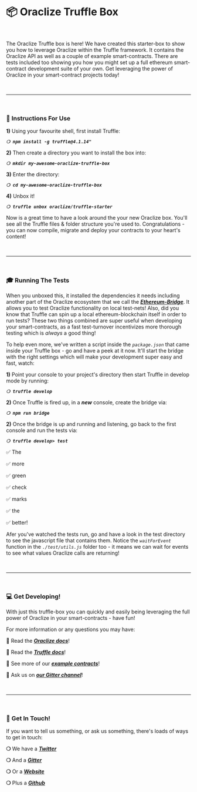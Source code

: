 # :package: Oraclize Truffle Box

&nbsp;

The Oraclize Truffle box is here! We have created this starter-box to show you how to leverage Oraclize within the Truffle framework. It contains the Oraclize API as well as a couple of example smart-contracts. There are tests included too showing you how you might set up a full ethereum smart-contract development suite of your own. Get leveraging the power of Oraclize in your smart-contract projects today!

&nbsp;

***

&nbsp;

### :page_with_curl: __Instructions For Use__

**1)** Using your favourite shell, first install Truffle:

_**`❍ npm install -g truffle@4.1.14"`**_

**2)** Then create a directory you want to install the box into:

_**`❍ mkdir my-awesome-oraclize-truffle-box`**_

**3)** Enter the directory: 

_**`❍ cd my-awesome-oraclize-truffle-box`**_

**4)** Unbox it!

_**`❍ truffle unbox oraclize/truffle-starter`**_

Now is a great time to have a look around the your new Oraclize box. You'll see all the Truffle files & folder structure you're used to. Congratulations - you can now compile, migrate and deploy your contracts to your heart's content!

&nbsp;

***

&nbsp;

### :mortar_board: __Running The Tests__

When you unboxed this, it installed the dependencies it needs including another part of the Oraclize ecosystem that we call the __*[Ethereum-Bridge](https://github.com/oraclize/ethereum-bridge)*__. It allows you to test Oraclize functionality on local test-nets! Also, did you know that Truffle can spin up a local ethereum-blockchain itself in order to run tests? These two things combined are super useful when developing your smart-contracts, as a fast test-turnover incentivizes more thorough testing which is _always_ a good thing! 

To help even more, we've written a script inside the *`package.json`* that came inside your Truffle box - go and have a peek at it now. It'll start the bridge with the right settings which will make your development super easy and fast, watch:

**1)** Point your console to your project's directory then start Truffle in develop mode by running:

_**`❍ truffle develop`**_

**2)** Once Truffle is fired up, in a __*new*__ console, create the bridge via:

_**`❍ npm run bridge`**_

**2)** Once the bridge is up and running and listening, go back to the first console and run the tests via: 

_**`❍ truffle develop> test`**_

<!-- ### :fire: :boom: :fire: -->

:white_check_mark: The 

:white_check_mark: more

:white_check_mark: green

:white_check_mark: check

:white_check_mark: marks

:white_check_mark: the

:white_check_mark: better!

Afer you've watched the tests run, go and have a look in the test directory to see the javascript file that contains them. Notice the *`waitForEvent`* function in the *`./test/utils.js`* folder too - it means we can wait for events to see what values Oraclize calls are returning! 

&nbsp;

***

&nbsp;

### :computer: __Get Developing!__ 

With just this truffle-box you can quickly and easily being leveraging the full power of Oraclize in your smart-contracts - have fun! 


For more information or any questions you may have:

:punch: Read the __*[Oraclize docs](docs.oraclize.it)*__!

:punch: Read the __*[Truffle docs](https://truffleframework.com/docs)*__!

:punch: See more of our __*[example contracts](https://github.com/oraclize/ethereum-examples)*__!

:punch: Ask us on __*[our Gitter channel](https://gitter.im/oraclize/ethereum-api)*__!


&nbsp;

***

&nbsp;

### :mega: __Get In Touch!__

If you want to tell us something, or ask us something, there's loads of ways to get in touch:

__❍__ We have a __*[Twitter](https://twitter.com/oraclizeit)*__

__❍__ And a __*[Gitter](https://gitter.im/oraclize/ethereum-api)*__

__❍__ Or a __*[Website](https://oraclize.it)*__

__❍__ Plus a __*[Github](https://github.com/oraclize)*__
